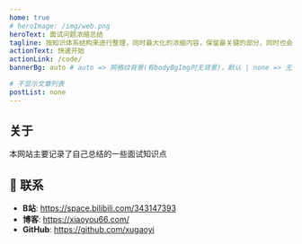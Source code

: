 ```yaml
---
home: true
# heroImage: /img/web.png
heroText: 面试问题浓缩总结
tagline: 按知识体系结构来进行整理，同时最大化的浓缩内容，保留最关键的部分，同时也会提供相关链接，方便大家深入
actionText: 快速开始
actionLink: /code/
bannerBg: auto # auto => 网格纹背景(有bodyBgImg时无背景)，默认 | none => 无 | '大图地址' | background: 自定义背景样式       提示：如发现文本颜色不适应你的背景时可以到palette.styl修改$bannerTextColor变量

# 不显示文章列表
postList: none
---
```



## 关于

本网站主要记录了自己总结的一些面试知识点

## :email: 联系

- **B站**: <https://space.bilibili.com/343147393>
- **博客**: <https://xiaoyou66.com/>
- **GitHub**: <https://github.com/xugaoyi>

</br> 
